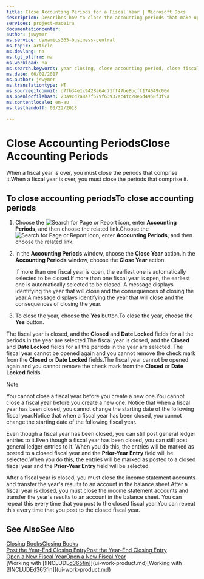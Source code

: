 ```yaml
---
title: Close Accounting Periods for a Fiscal Year | Microsoft Docs
description: Describes how to close the accounting periods that make up the fiscal year.
services: project-madeira
documentationcenter: 
author: jswymer
ms.service: dynamics365-business-central
ms.topic: article
ms.devlang: na
ms.tgt_pltfrm: na
ms.workload: na
ms.search.keywords: year closing, close accounting period, close fiscal year, bank account detailed trial balance
ms.date: 06/02/2017
ms.author: jswymer
ms.translationtype: HT
ms.sourcegitcommit: d7fb34e1c9428a64c71ff47be8bcff174649c00d
ms.openlocfilehash: 23a9cd7a8a7f579f63937ac4fc28e6d4958f3f9a
ms.contentlocale: en-au
ms.lasthandoff: 03/22/2018

---
```

# <a name="close-accounting-periods"></a><span data-ttu-id="9e558-103">Close Accounting Periods</span><span class="sxs-lookup"><span data-stu-id="9e558-103">Close Accounting Periods</span></span>
<span data-ttu-id="9e558-104">When a fiscal year is over, you must close the periods that comprise it.</span><span class="sxs-lookup"><span data-stu-id="9e558-104">When a fiscal year is over, you must close the periods that comprise it.</span></span>

## <a name="to-close-accounting-periods"></a><span data-ttu-id="9e558-105">To close accounting periods</span><span class="sxs-lookup"><span data-stu-id="9e558-105">To close accounting periods</span></span>
1. <span data-ttu-id="9e558-106">Choose the ![Search for Page or Report](media/ui-search/search_small.png "Search for Page or Report icon") icon, enter **Accounting Periods**, and then choose the related link.</span><span class="sxs-lookup"><span data-stu-id="9e558-106">Choose the ![Search for Page or Report](media/ui-search/search_small.png "Search for Page or Report icon") icon, enter **Accounting Periods**, and then choose the related link.</span></span>
2. <span data-ttu-id="9e558-107">In the **Accounting Periods** window, choose the **Close Year** action.</span><span class="sxs-lookup"><span data-stu-id="9e558-107">In the **Accounting Periods** window, choose the **Close Year** action.</span></span>

    <span data-ttu-id="9e558-108">If more than one fiscal year is open, the earliest one is automatically selected to be closed.</span><span class="sxs-lookup"><span data-stu-id="9e558-108">If more than one fiscal year is open, the earliest one is automatically selected to be closed.</span></span> <span data-ttu-id="9e558-109">A message displays identifying the year that will close and the consequences of closing the year.</span><span class="sxs-lookup"><span data-stu-id="9e558-109">A message displays identifying the year that will close and the consequences of closing the year.</span></span>
3. <span data-ttu-id="9e558-110">To close the year, choose the **Yes** button.</span><span class="sxs-lookup"><span data-stu-id="9e558-110">To close the year, choose the **Yes** button.</span></span>

<span data-ttu-id="9e558-111">The fiscal year is closed, and the **Closed** and **Date Locked** fields for all the periods in the year are selected.</span><span class="sxs-lookup"><span data-stu-id="9e558-111">The fiscal year is closed, and the **Closed** and **Date Locked** fields for all the periods in the year are selected.</span></span> <span data-ttu-id="9e558-112">The fiscal year cannot be opened again and you cannot remove the check mark from the **Closed** or **Date Locked** fields.</span><span class="sxs-lookup"><span data-stu-id="9e558-112">The fiscal year cannot be opened again and you cannot remove the check mark from the **Closed** or **Date Locked** fields.</span></span>

> [!NOTE]  
>   <span data-ttu-id="9e558-113">You cannot close a fiscal year before you create a new one.</span><span class="sxs-lookup"><span data-stu-id="9e558-113">You cannot close a fiscal year before you create a new one.</span></span> <span data-ttu-id="9e558-114">Notice that when a fiscal year has been closed, you cannot change the starting date of the following fiscal year.</span><span class="sxs-lookup"><span data-stu-id="9e558-114">Notice that when a fiscal year has been closed, you cannot change the starting date of the following fiscal year.</span></span>

<span data-ttu-id="9e558-115">Even though a fiscal year has been closed, you can still post general ledger entries to it.</span><span class="sxs-lookup"><span data-stu-id="9e558-115">Even though a fiscal year has been closed, you can still post general ledger entries to it.</span></span> <span data-ttu-id="9e558-116">When you do this, the entries will be marked as posted to a closed fiscal year and the **Prior-Year Entry** field will be selected.</span><span class="sxs-lookup"><span data-stu-id="9e558-116">When you do this, the entries will be marked as posted to a closed fiscal year and the **Prior-Year Entry** field will be selected.</span></span>

<span data-ttu-id="9e558-117">After a fiscal year is closed, you must close the income statement accounts and transfer the year's results to an account in the balance sheet.</span><span class="sxs-lookup"><span data-stu-id="9e558-117">After a fiscal year is closed, you must close the income statement accounts and transfer the year's results to an account in the balance sheet.</span></span> <span data-ttu-id="9e558-118">You can repeat this every time that you post to the closed fiscal year.</span><span class="sxs-lookup"><span data-stu-id="9e558-118">You can repeat this every time that you post to the closed fiscal year.</span></span>

## <a name="see-also"></a><span data-ttu-id="9e558-119">See Also</span><span class="sxs-lookup"><span data-stu-id="9e558-119">See Also</span></span>
[<span data-ttu-id="9e558-120">Closing Books</span><span class="sxs-lookup"><span data-stu-id="9e558-120">Closing Books</span></span>](year-close-books.md)  
[<span data-ttu-id="9e558-121">Post the Year-End Closing Entry</span><span class="sxs-lookup"><span data-stu-id="9e558-121">Post the Year-End Closing Entry</span></span>](year-how-post-year-end-close-entry.md)  
[<span data-ttu-id="9e558-122">Open a New Fiscal Year</span><span class="sxs-lookup"><span data-stu-id="9e558-122">Open a New Fiscal Year</span></span>](finance-how-open-new-fiscal-year.md)  
<span data-ttu-id="9e558-123">[Working with [!INCLUDE[d365fin](includes/d365fin_md.md)]](ui-work-product.md)</span><span class="sxs-lookup"><span data-stu-id="9e558-123">[Working with [!INCLUDE[d365fin](includes/d365fin_md.md)]](ui-work-product.md)</span></span>

